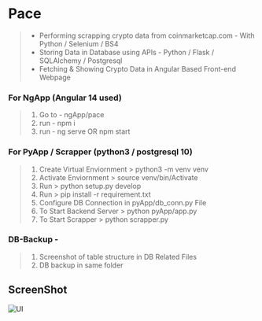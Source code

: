 # Pace
> - Performing scrapping crypto data from coinmarketcap.com  - With Python / Selenium / BS4
> - Storing Data in Database using APIs -  Python / Flask / SQLAlchemy / Postgresql
> - Fetching & Showing Crypto Data in Angular Based Front-end Webpage


### For NgApp (Angular 14 used)

> 1. Go to - ngApp/pace
> 2. run  - npm i
> 3. run  - ng serve OR npm start


### For PyApp / Scrapper (python3 / postgresql 10)

> 1. Create Virtual Enviornment >  python3 -m venv venv
> 2. Activate Enviornment > source venv/bin/Activate
> 3. Run > python setup.py develop
> 4. Run > pip install -r requirement.txt
> 5. Configure DB Connection in pyApp/db_conn.py File 
> 6. To Start Backend Server > python pyApp/app.py
> 7. To Start Scrapper > python scrapper.py

### DB-Backup - 
> 1. Screenshot of table structure in DB Related Files
> 2. DB backup in same folder

## ScreenShot
![UI](https://user-images.githubusercontent.com/26433386/193456819-8f7c41f8-24a2-4173-a733-704624f9d7e5.png)
